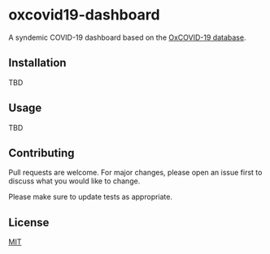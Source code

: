 # oxcovid19-dashboard
A syndemic COVID-19 dashboard based on the [OxCOVID-19 database](https://covid19.eng.ox.ac.uk/).

## Installation

TBD


## Usage

TBD 

## Contributing
Pull requests are welcome. For major changes, please open an issue first to discuss what you would like to change.

Please make sure to update tests as appropriate.

## License
[MIT](https://choosealicense.com/licenses/mit/)
